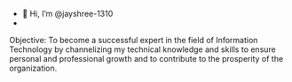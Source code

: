 - 👋 Hi, I’m @jayshree-1310
- 
Objective: To become a successful expert in the field of Information
Technology by channelizing my technical knowledge and skills to
ensure personal and professional growth and to contribute to the
prosperity of the organization.


<!---
jayshree-1310/jayshree-1310 is a ✨ special ✨ repository because its `README.md` (this file) appears on your GitHub profile.
You can click the Preview link to take a look at your changes.
--->
